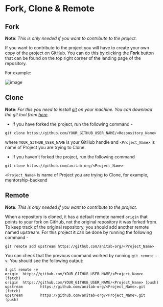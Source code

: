 # Fork, Clone & Remote


## Fork

<b> Note: </b> <i>This is only needed if you want to contribute to the project.</i>

If you want to contribute to the project you will have to create your own copy of the project on GitHub. You can do this by clicking the <b>Fork</b> button that can be found on the top right corner of the landing page of the repository. 

For example:

![image](https://user-images.githubusercontent.com/25927257/112403868-79d2b080-8ccc-11eb-9212-dbd70cf3326e.png)


## Clone

<b> Note: </b> <i>For this you need to install [git](https://git-scm.com/) on your machine. You can download the git tool from [here](https://git-scm.com/downloads).</i>

* If you have forked the project, run the following command -

`
git clone https://github.com/YOUR_GITHUB_USER_NAME/<Respository_Name> 
`

where `YOUR_GITHUB_USER_NAME` is your GitHub handle and `<Project_Name>` is name of Project you are trying to Clone.

* If you haven't forked the project, run the following command 

`
git clone https://github.com/anitab-org/<Project_Name>
`

`<Project_Name>` is name of Project you are trying to Clone, for example, mentorship-backend

## Remote

<b> Note:</b> <i>This is only needed if you want to contribute to the project.</i>

When a repository is cloned, it has a default remote named `origin` that points to your fork on GitHub, not the original repository it was forked from. To keep track of the original repository, you should add another remote named upstream. For this project it can be done by running the following command -

`git remote add upstream https://github.com/anitab-org/<Project_Name>`

You can check that the previous command worked by running `git remote -v`. You should see the following output:

```
$ git remote -v
origin  https://github.com/YOUR_GITHUB_USER_NAME/<Project_Name> (fetch)
origin  https://github.com/YOUR_GITHUB_USER_NAME/<Project_Name> (push)
upstream        https://github.com/anitab-org/<Project_Name>.git (fetch)
upstream        https://github.com/anitab-org/<Project_Name>.git (push)
```
